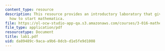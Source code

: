 ```yaml
---
content_type: resource
description: This resource provides an introductory laboratory that gives steps on
  how to start mathematica.
file: https://ol-ocw-studio-app-qa.s3.amazonaws.com/courses/3-016-mathematics-for-materials-scientists-and-engineers-fall-2005/da89489c9acaa9b68dcbd1e5fe9d1008_lab1.pdf
file_type: application/pdf
resourcetype: Document
title: lab1.pdf
uid: da89489c-9aca-a9b6-8dcb-d1e5fe9d1008
---
```

